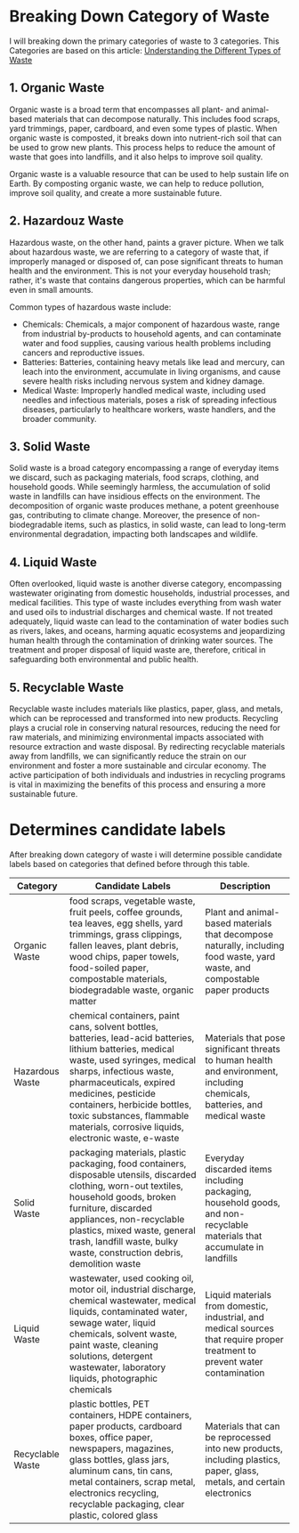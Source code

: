 # Breaking Down Category of Waste
I will breaking down the primary categories of waste to 3 categories. 
This Categories are based on this article: [Understanding the Different Types of Waste](https://www.reelpaper.com/blogs/reel-talk/types-of-waste?srsltid=AfmBOooOT_nUQgx4GtybuQCz3vI5pJp3UbmFR9AmJsNROYAF5WvszdAV)

## 1. Organic Waste
Organic waste is a broad term that encompasses all plant- and animal-based materials that can decompose naturally. This includes food scraps, yard trimmings, paper, cardboard, and even some types of plastic. When organic waste is composted, it breaks down into nutrient-rich soil that can be used to grow new plants. This process helps to reduce the amount of waste that goes into landfills, and it also helps to improve soil quality.

Organic waste is a valuable resource that can be used to help sustain life on Earth. By composting organic waste, we can help to reduce pollution, improve soil quality, and create a more sustainable future.

## 2. Hazardouz Waste
Hazardous waste, on the other hand, paints a graver picture. When we talk about hazardous waste, we are referring to a category of waste that, if improperly managed or disposed of, can pose significant threats to human health and the environment. This is not your everyday household trash; rather, it's waste that contains dangerous properties, which can be harmful even in small amounts.

Common types of hazardous waste include:

- Chemicals: Chemicals, a major component of hazardous waste, range from industrial by-products to household agents, and can contaminate water and food supplies, causing various health problems including cancers and reproductive issues.
- Batteries: Batteries, containing heavy metals like lead and mercury, can leach into the environment, accumulate in living organisms, and cause severe health risks including nervous system and kidney damage.
- Medical Waste: Improperly handled medical waste, including used needles and infectious materials, poses a risk of spreading infectious diseases, particularly to healthcare workers, waste handlers, and the broader community.

## 3. Solid Waste
Solid waste is a broad category encompassing a range of everyday items we discard, such as packaging materials, food scraps, clothing, and household goods. While seemingly harmless, the accumulation of solid waste in landfills can have insidious effects on the environment. The decomposition of organic waste produces methane, a potent greenhouse gas, contributing to climate change. Moreover, the presence of non-biodegradable items, such as plastics, in solid waste, can lead to long-term environmental degradation, impacting both landscapes and wildlife.

## 4. Liquid Waste
Often overlooked, liquid waste is another diverse category, encompassing wastewater originating from domestic households, industrial processes, and medical facilities. This type of waste includes everything from wash water and used oils to industrial discharges and chemical waste. If not treated adequately, liquid waste can lead to the contamination of water bodies such as rivers, lakes, and oceans, harming aquatic ecosystems and jeopardizing human health through the contamination of drinking water sources. The treatment and proper disposal of liquid waste are, therefore, critical in safeguarding both environmental and public health.

## 5. Recyclable Waste
Recyclable waste includes materials like plastics, paper, glass, and metals, which can be reprocessed and transformed into new products. Recycling plays a crucial role in conserving natural resources, reducing the need for raw materials, and minimizing environmental impacts associated with resource extraction and waste disposal. By redirecting recyclable materials away from landfills, we can significantly reduce the strain on our environment and foster a more sustainable and circular economy. The active participation of both individuals and industries in recycling programs is vital in maximizing the benefits of this process and ensuring a more sustainable future.

# Determines candidate labels
After breaking down category of waste i will determine possible candidate labels based on categories that defined before through this table.

| **Category**     | **Candidate Labels**                                                                                                                                                                                                                                                                                                                  | **Description**                                                                                                              |
|------------------|---------------------------------------------------------------------------------------------------------------------------------------------------------------------------------------------------------------------------------------------------------------------------------------------------------------------------------------|------------------------------------------------------------------------------------------------------------------------------|
| Organic Waste    | food scraps, vegetable waste, fruit peels, coffee grounds, tea leaves, egg shells, yard trimmings, grass clippings, fallen leaves, plant debris, wood chips, paper towels, food-soiled paper, compostable materials, biodegradable waste, organic matter                                                                              | Plant and animal-based materials that decompose naturally, including food waste, yard waste, and compostable paper products  |
| Hazardous Waste  | chemical containers, paint cans, solvent bottles, batteries, lead-acid batteries, lithium batteries, medical waste, used syringes, medical sharps, infectious waste, pharmaceuticals, expired medicines, pesticide containers, herbicide bottles, toxic substances, flammable materials, corrosive liquids, electronic waste, e-waste | Materials that pose significant threats to human health and environment, including chemicals, batteries, and medical waste   |
| Solid Waste      | packaging materials, plastic packaging, food containers, disposable utensils, discarded clothing, worn-out textiles, household goods, broken furniture, discarded appliances, non-recyclable plastics, mixed waste, general trash, landfill waste, bulky waste, construction debris, demolition waste                                 | Everyday discarded items including packaging, household goods, and non-recyclable materials that accumulate in landfills     |
| Liquid Waste     | wastewater, used cooking oil, motor oil, industrial discharge, chemical wastewater, medical liquids, contaminated water, sewage water, liquid chemicals, solvent waste, paint waste, cleaning solutions, detergent wastewater, laboratory liquids, photographic chemicals                                                             | Liquid materials from domestic, industrial, and medical sources that require proper treatment to prevent water contamination |
| Recyclable Waste | plastic bottles, PET containers, HDPE containers, paper products, cardboard boxes, office paper, newspapers, magazines, glass bottles, glass jars, aluminum cans, tin cans, metal containers, scrap metal, electronics recycling, recyclable packaging, clear plastic, colored glass                                                  | Materials that can be reprocessed into new products, including plastics, paper, glass, metals, and certain electronics       |



